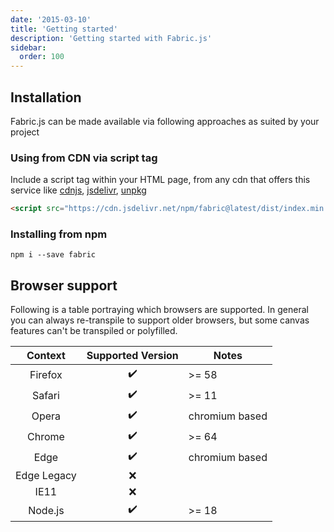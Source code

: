 ```yaml
---
date: '2015-03-10'
title: 'Getting started'
description: 'Getting started with Fabric.js'
sidebar:
  order: 100
---
```


## Installation

Fabric.js can be made available via following approaches as suited by your project

### Using from CDN via script tag

Include a script tag within your HTML page, from any cdn that offers this service like [cdnjs](https://cdnjs.com/libraries/fabric.js), [jsdelivr](https://www.jsdelivr.com/package/npm/fabric), [unpkg](https://unpkg.com/)


```html
<script src="https://cdn.jsdelivr.net/npm/fabric@latest/dist/index.min.js"></script>
```

### Installing from npm

```shell
npm i --save fabric
```

## Browser support

Following is a table portraying which browsers are supported.
In general you can always re-transpile to support older browsers, but some canvas features can't be transpiled or polyfilled.

|   Context   | Supported Version | Notes                           |
| :---------: | :---------------: | ------------------------------- |
|   Firefox   |        ✔️         | >= 58                           |
|   Safari    |        ✔️         | >= 11                           |
|    Opera    |        ✔️         | chromium based                  |
|   Chrome    |        ✔️         | >= 64                           |
|    Edge     |        ✔️         | chromium based                  |
| Edge Legacy |        ❌         |
|    IE11     |        ❌         |
|   Node.js   |        ✔️         | >= 18 |